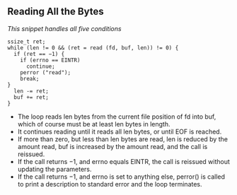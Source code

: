 ## Reading All the Bytes

*This snippet handles all five conditions*

```
ssize_t ret;
while (len != 0 && (ret = read (fd, buf, len)) != 0) {
  if (ret == −1) {
    if (errno == EINTR)
      continue;
    perror ("read");
    break;
}
  len -= ret;
  buf += ret;
}
```
* The loop reads len bytes from the current file position of fd into buf, which of course must be at least len bytes in length. 
* It continues reading until it reads all len bytes, or until EOF is reached. 
* If more than zero, but less than len bytes are read, len is reduced by the amount read, buf is increased by the
amount read, and the call is reissued. 
* If the call returns −1, and errno equals EINTR, the call is reissued without updating the parameters. 
* If the call returns −1, and errno is set to anything else, perror() is called to print a description to standard error and the loop
terminates.
